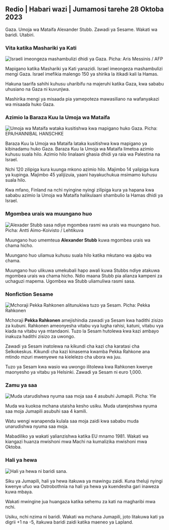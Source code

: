 ## Redio \| Habari wazi \| Jumamosi tarehe 28 Oktoba 2023

Gaza. Umoja wa Mataifa Alexander Stubb. Zawadi ya Sesame. Wakati wa baridi. Utabiri.

### Vita katika Mashariki ya Kati

![Israeli imeongeza mashambulizi dhidi ya Gaza. Picha: Aris Messinis / AFP](https://images.cdn.yle.fi/image/upload/c_crop,h_2880,w_5120,x_0,y_531/ar_1.7777777777777777,c_fill,g_faces,w_12_1.q_auto:eco/f_auto/fl_lossy/v1698410872/39-1192351653bb10bf0b47)

Mapigano katika Mashariki ya Kati yanazidi. Israel imeongeza mashambulizi mengi Gaza. Israel imefikia malengo 150 ya shirika la itikadi kali la Hamas.

Hakuna taarifa sahihi kuhusu uharibifu na majeruhi katika Gaza, kwa sababu uhusiano na Gaza ni kuvunjwa.

Mashirika mengi ya misaada pia yamepoteza mawasiliano na wafanyakazi wa misaada huko Gaza.

### Azimio la Baraza Kuu la Umoja wa Mataifa

![Umoja wa Mataifa wataka kusitishwa kwa mapigano huko Gaza. Picha: EPA/HANNIBAL HANSCHKE](https://images.cdn.yle.fi/image/upload/c_crop,h_3150,w_5600,x_0,y_268/ar_1.7777777777777777,c_fill,g_faces/0_70,w_60,wp_1.q_auto:eco/f_auto/fl_lossy/v1698499380/39-1192714653d0ab7d4d4c)

Baraza Kuu la Umoja wa Mataifa lataka kusitishwa kwa mapigano ya kibinadamu huko Gaza. Baraza Kuu la Umoja wa Mataifa limetoa azimio kuhusu suala hilo. Azimio hilo linalaani ghasia dhidi ya raia wa Palestina na Israel.

Nchi 120 zilipiga kura kuunga mkono azimio hilo. Majimbo 14 yalipiga kura ya kupinga. Majimbo 45 yalijizuia, yaani hayakuchukua msimamo kuhusu suala hilo.

Kwa mfano, Finland na nchi nyingine nyingi zilipiga kura ya hapana kwa sababu azimio la Umoja wa Mataifa halikulaani shambulio la Hamas dhidi ya Israel.

### Mgombea urais wa muungano huo

![Alexader Stubb sasa ndiye mgombea rasmi wa urais wa muungano huo. Picha: Antti Aimo-Koivisto / Lehtikuva](https://images.cdn.yle.fi/image/upload/c_crop,h_2880,w_5120,x_0,y_287/ar_1.7777777777777777,c_fill,g_6_01.0/q_auto:eco/f_auto/fl_lossy/v1698494219/39-1192698653cf6c267686)

Muungano huo umemteua **Alexander Stubb** kuwa mgombea urais wa chama hicho.

Muungano huo uliamua kuhusu suala hilo katika mkutano wa ajabu wa chama.

Muungano huo ulikuwa umekubali hapo awali kuwa Stubbs ndiye atakuwa mgombea urais wa chama hicho. Ndio maana Stubb pia alianza kampeni za uchaguzi mapema. Ugombea wa Stubb uliamuliwa rasmi sasa.

### Nonfiction Sesame

![Mchoraji Pekka Rahkonen alitunukiwa tuzo ya Sesam. Picha: Pekka Rahkonen](https://images.cdn.yle.fi/image/upload/c_crop,h_861,w_1531,x_2,y_65/ar_1.7777777777777777,c_fill,g_faces,h_671_utoa/0.eco/f_auto/fl_lossy/v1698504762/39-1192741653d1f5e2611a)

Mchoraji **Pekka Rahkonen** amejishindia zawadi ya Sesam kwa hadithi zisizo za kubuni. Rahkonen ameonyesha vitabu vya lugha rahisi, katuni, vitabu vya kiada na vitabu vya mtandaoni. Tuzo la Sesam hutolewa kwa kazi ambayo inakuza hadithi zisizo za uwongo.

Zawadi ya Sesam inatolewa na kikundi cha kazi cha karatasi cha Selkokeskus. Kikundi cha kazi kinasema kwamba Pekka Rahkone ana mtindo mzuri mwenyewe na kielelezo cha ubora wa juu.

Tuzo ya Sesam kwa wasio wa uwongo ilitolewa kwa Rahkonen kwenye maonyesho ya vitabu ya Helsinki. Zawadi ya Sesam ni euro 1,000.

### Zamu ya saa

![Muda utarudishwa nyuma saa moja saa 4 asubuhi Jumapili. Picha: Yle](https://images.cdn.yle.fi/image/upload/c_crop,h_900,w_1600,x_0,y_0/ar_1.77777777777777777,c_fill,g_faces,h_675,w_1200_uutop/d0./f_auto/fl_lossy/v1603530654/14-svyle-6142553197327452bd)

Muda wa kuokoa mchana utaisha kesho usiku. Muda utarejeshwa nyuma saa moja Jumapili asubuhi saa 4 kamili.

Watu wengi wanapenda kulala saa moja zaidi kwa sababu muda unarudishwa nyuma saa moja.

Mabadiliko ya wakati yalianzishwa katika EU mnamo 1981. Wakati wa kiangazi huanza mwishoni mwa Machi na kumalizika mwishoni mwa Oktoba.

### Hali ya hewa

![Hali ya hewa ni baridi sana.](https://images.cdn.yle.fi/image/upload/c_crop,h_1080,w_1919,x_0,y_0/ar_1.7777777777777777,c_fill,g_faces,h_670/1_p_1.0/q_auto:eco/f_auto/fl_lossy/v1698504972/39-1192742653d20d3625ce)

Siku ya Jumapili, hali ya hewa itakuwa ya mawingu zaidi. Kuna theluji nyingi kwenye ufuo wa Ostrobothnia na hali ya hewa ya kuendesha gari inaweza kuwa mbaya.

Wakati mwingine jua huangaza katika sehemu za kati na magharibi mwa nchi.

Usiku, nchi nzima ni baridi. Wakati wa mchana Jumapili, joto litakuwa kati ya digrii +1 na -5, itakuwa baridi zaidi katika maeneo ya Lapland.